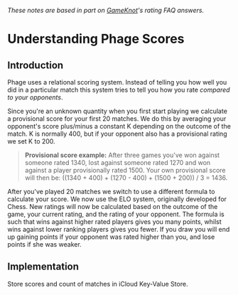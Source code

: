 *These notes are based in part on [GameKnot][]'s rating FAQ answers.*

[gameknot]: http://gameknot.com/help.pl?q=ratings

# Understanding Phage Scores

## Introduction

Phage uses a relational scoring system. Instead of telling you how well you did in a particular match this system tries to tell you how you rate *compared to your opponents*.

Since you're an unknown quantity when you first start playing we calculate a provisional score for your first 20 matches. We do this by averaging your opponent's score plus/minus a constant K depending on the outcome of the match. K is normally 400, but if your opponent also has a provisional rating we set K to 200.

> **Provisional score example:**
> After three games you've won against someone rated 1340, lost against someone rated 1270 and won against a player provisionally rated 1500. Your own provisional score will then be: ((1340 + 400) + (1270 - 400) + (1500 + 200)) / 3 = 1436.

After you've played 20 matches we switch to use a different formula to calculate your score. We now use the ELO system, originally developed for Chess. New ratings will now be calculated based on the outcome of the game, your current rating, and the rating of your opponent. The formula is such that wins against higher rated players gives you many points, whilst wins against lower ranking players gives you fewer. If you draw you will end up gaining points if your opponent was rated higher than you, and lose points if she was weaker.

## Implementation

Store scores and count of matches in iCloud Key-Value Store.




